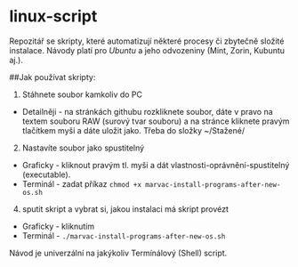 # linux-script
Repozitář se skripty, které automatizují některé procesy či zbytečně složité instalace. Návody platí pro *Ubuntu* a jeho odvozeniny (Mint, Zorin, Kubuntu aj.).

##Jak používat skripty:
1) Stáhnete soubor kamkoliv do PC
  - Detailněji - na stránkách githubu rozkliknete soubor, dáte v pravo na textem souboru RAW (surový tvar souboru) a na stránce kliknete pravým tlačítkem myši a dáte uložit jako. Třeba do složky ~/Stažené/

2) Nastavíte soubor jako spustitelný
  - Graficky - kliknout pravým tl. myši a dát vlastnosti-oprávnění-spustitelný (executable).  
  - Terminál - zadat příkaz `chmod +x marvac-install-programs-after-new-os.sh`

4) sputit skript a vybrat si, jakou instalaci má skript provézt 
  - Graficky - kliknutím
  - Terminál - `./marvac-install-programs-after-new-os.sh`

Návod je univerzální na jakýkoliv Termínálový (Shell) script.
